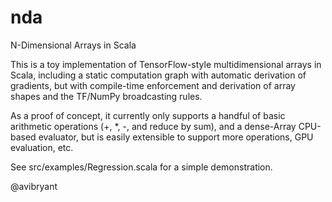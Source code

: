 # nda
N-Dimensional Arrays in Scala

This is a toy implementation of TensorFlow-style multidimensional arrays in Scala,
including a static computation graph with automatic derivation of gradients, but
with compile-time enforcement and derivation of array shapes and the TF/NumPy broadcasting rules.

As a proof of concept, it currently only supports a handful of basic arithmetic operations (+, *, -, and reduce by sum),
and a dense-Array CPU-based evaluator, but is easily extensible to support more operations, GPU evaluation, etc.

See src/examples/Regression.scala for a simple demonstration.

@avibryant